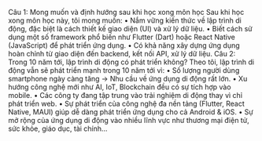 Câu 1: Mong muốn và định hướng sau khi học xong môn học
Sau khi học xong môn học này, tôi mong muốn:
•	Nắm vững kiến thức về lập trình di động, đặc biệt là cách thiết kế giao diện (UI) và xử lý dữ liệu.
•	Biết cách sử dụng một số framework phổ biến như Flutter (Dart) hoặc React Native (JavaScript) để phát triển ứng dụng.
•	Có khả năng xây dựng ứng dụng hoàn chỉnh từ giao diện đến backend, kết nối API, xử lý dữ liệu.
Câu 2: Trong 10 năm tới, lập trình di động có phát triển không?
Theo tôi, lập trình di động vẫn sẽ phát triển mạnh trong 10 năm tới vì:
•	Số lượng người dùng smartphone ngày càng tăng → Nhu cầu về ứng dụng di động rất lớn.
•	Xu hướng công nghệ mới như AI, IoT, Blockchain đều có sự tích hợp vào mobile.
•	Các công ty đang tập trung vào trải nghiệm di động thay vì chỉ phát triển web.
•	Sự phát triển của công nghệ đa nền tảng (Flutter, React Native, MAUI) giúp dễ dàng phát triển ứng dụng cho cả Android & iOS.
•	Sự mở rộng của ứng dụng di động vào nhiều lĩnh vực như thương mại điện tử, sức khỏe, giáo dục, tài chính…

